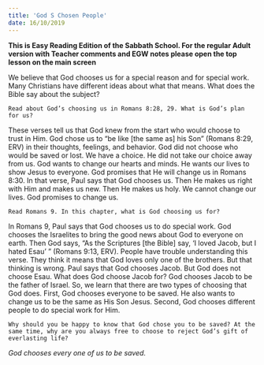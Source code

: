 ```yaml
---
title: 'God S Chosen People'
date: 16/10/2019
---
```


**This is Easy Reading Edition of the Sabbath School. For the regular Adult version with Teacher comments and EGW notes please open the top lesson on the main screen** 

We believe that God chooses us for a special reason and for special work. Many Christians have different ideas about what that means. What does the Bible say about the subject?

`Read about God’s choosing us in Romans 8:28, 29. What is God’s plan for us?`

These verses tell us that God knew from the start who would choose to trust in Him. God chose us to “be like [the same as] his Son” (Romans 8:29, ERV) in their thoughts, feelings, and behavior. God did not choose who would be saved or lost. We have a choice. He did not take our choice away from us. God wants to change our hearts and minds. He wants our lives to show Jesus to everyone. God promises that He will change us in Romans 8:30. In that verse, Paul says that God chooses us. Then He makes us right with Him and makes us new. Then He makes us holy. We cannot change our lives. God promises to change us.

`Read Romans 9. In this chapter, what is God choosing us for?`

In Romans 9, Paul says that God chooses us to do special work. God chooses the Israelites to bring the good news about God to everyone on earth. Then God says, “As the Scriptures [the Bible] say, ‘I loved Jacob, but I hated Esau’ ” (Romans 9:13, ERV). People have trouble understanding this verse. They think it means that God loves only one of the brothers. But that thinking is wrong. Paul says that God chooses Jacob. But God does not choose Esau. What does God choose Jacob for? God chooses Jacob to be the father of Israel. So, we learn that there are two types of choosing that God does. First, God chooses everyone to be saved. He also wants to change us to be the same as His Son Jesus. Second, God chooses different people to do special work for Him.

`Why should you be happy to know that God chose you to be saved? At the same time, why are you always free to choose to reject God’s gift of everlasting life?`

_God chooses every one of us to be saved._
